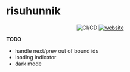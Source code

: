 # risuhunnik

<div align="center">
  <img alt="CI/CD" src="https://github.com/mart-mihkel/risuhunnik/actions/workflows/main.yml/badge.svg" />
  <a href="https://lest.risuhunnik.xyz" target="_blank">
    <img alt="website" src="https://img.shields.io/badge/website-hmm-green?logo=htmx" />
  </a>
</div>

**TODO**
- handle next/prev out of bound ids
- loading indicator
- dark mode

